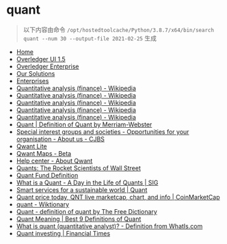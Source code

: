 
quant
=====


> 以下内容由命令 `/opt/hostedtoolcache/Python/3.8.7/x64/bin/search quant --num 30 --output-file 2021-02-25` 生成

- [Home](https://www.quant.network/)
- [Overledger UI 1.5](https://developer.quant.network/)
- [Overledger Enterprise](https://www.quant.network/overledger-enterprise)
- [Our Solutions](https://www.quant.network/our-solutions)
- [Enterprises](https://www.quant.network/enterprise)
- [Quantitative analysis (finance) - Wikipedia](https://en.wikipedia.org/wiki/Quantitative_analysis_(finance))
- [Quantitative analysis (finance) - Wikipedia](https://en.wikipedia.org/wiki/Quantitative_analysis_(finance)#History)
- [Quantitative analysis (finance) - Wikipedia](https://en.wikipedia.org/wiki/Quantitative_analysis_(finance)#Education)
- [Quantitative analysis (finance) - Wikipedia](https://en.wikipedia.org/wiki/Quantitative_analysis_(finance)#Types)
- [Quantitative analysis (finance) - Wikipedia](https://en.wikipedia.org/wiki/Quantitative_analysis_(finance)#Mathematical_and_statistical_approaches)
- [Quant | Definition of Quant by Merriam-Webster](https://www.merriam-webster.com/dictionary/quant)
- [Special interest groups and societies - Opportunities for your organisation - About us - CJBS](https://www.jbs.cam.ac.uk/aboutus/opportunities/special-interest-groups-and-societies/)
- [Qwant Lite](https://www.qwant.com/?l=en)
- [Qwant Maps - Beta](https://www.qwant.com/maps)
- [Help center - About Qwant](https://help.qwant.com/)
- [Quants: The Rocket Scientists of Wall Street](https://www.investopedia.com/articles/financialcareers/08/quants-quantitative-analyst.asp)
- [Quant Fund Definition](https://www.investopedia.com/terms/q/quantfund.asp)
- [What is a Quant - A Day in the Life of Quants | SIG](https://sig.com/team/meet-quant/)
- [Smart services for a sustainable world | Quant](https://www.quantservice.com/)
- [Quant price today, QNT live marketcap, chart, and info | CoinMarketCap](https://coinmarketcap.com/currencies/quant/)
- [quant - Wiktionary](https://en.wiktionary.org/wiki/quant)
- [Quant - definition of quant by The Free Dictionary](https://www.thefreedictionary.com/quant)
- [Quant Meaning | Best 9 Definitions of Quant](https://www.yourdictionary.com/quant)
- [What is quant (quantitative analyst)? - Definition from WhatIs.com](https://whatis.techtarget.com/definition/quant-quantitative-analyst)
- [Quant investing | Financial Times](https://www.ft.com/stream/f2693ebe-70d7-4a30-83ac-c8ae8fcca71b)
